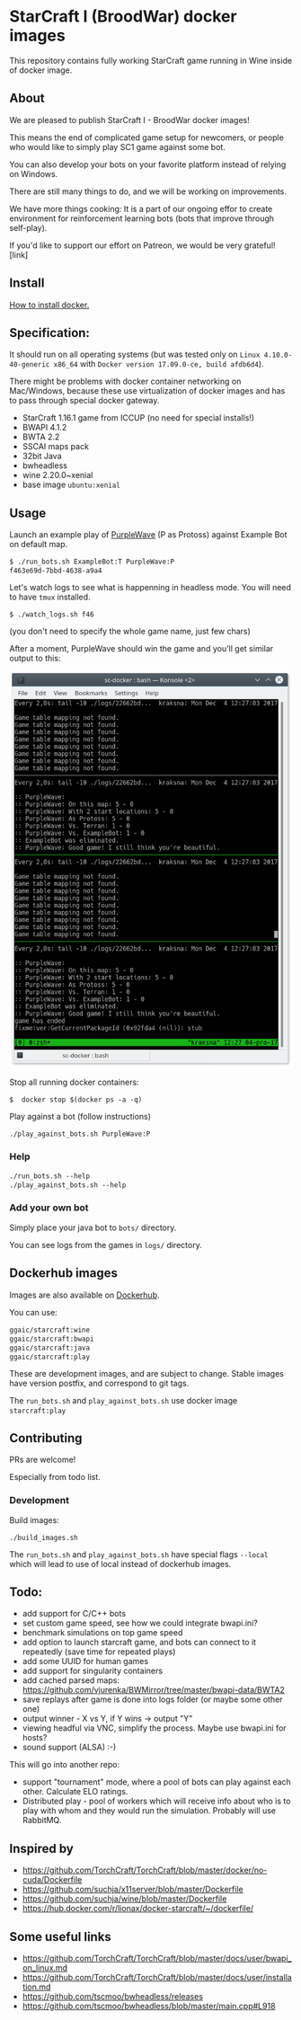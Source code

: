 # StarCraft I (BroodWar) docker images

This repository contains fully working StarCraft
game running in Wine inside of docker image.

## About
We are pleased to publish StarCraft I - BroodWar docker images!

This means the end of complicated game setup for newcomers, or people
who would like to simply play SC1 game against some bot.

You can also develop your bots on your favorite platform instead of relying on Windows.

There are still many things to do, and we will be working on improvements.

We have more things cooking: It is a part of our ongoing effor to create environment for reinforcement learning bots
(bots that improve through self-play).

If you'd like to support our effort on Patreon, we would be very grateful!
[link]

## Install

[How to install docker.](https://docs.docker.com/engine/installation/linux/docker-ce/ubuntu/)

## Specification:

It should run on all operating systems (but was tested only on
`Linux 4.10.0-40-generic x86_64` with `Docker version 17.09.0-ce, build afdb6d4`).

There might be problems with docker container networking on Mac/Windows, because
these use virtualization of docker images and has to pass through
special docker gateway.

- StarCraft 1.16.1 game from ICCUP (no need for special installs!)
- BWAPI 4.1.2
- BWTA 2.2
- SSCAI maps pack
- 32bit Java
- bwheadless
- wine 2.20.0~xenial
- base image `ubuntu:xenial`

## Usage

Launch an example play of [PurpleWave](https://github.com/dgant/PurpleWave) (P as Protoss) against Example Bot on default map.

    $ ./run_bots.sh ExampleBot:T PurpleWave:P
    f463e69d-7bbd-4638-a9a4

Let's watch logs to see what is happenning in headless mode.
You will need to have `tmux` installed.

    $ ./watch_logs.sh f46

(you don't need to specify the whole game name, just few chars)

After a moment, PurpleWave should win the game and you'll get similar output to this:

![Example log output](resources/example_log_output.png)

Stop all running docker containers:

    $  docker stop $(docker ps -a -q)

Play against a bot (follow instructions)

    ./play_against_bots.sh PurpleWave:P

### Help

    ./run_bots.sh --help
    ./play_against_bots.sh --help

### Add your own bot

Simply place your java bot to `bots/` directory.

You can see logs from the games in `logs/` directory.

## Dockerhub images

Images are also available on [Dockerhub](https://hub.docker.com/r/ggaic/starcraft/).

You can use:

    ggaic/starcraft:wine
    ggaic/starcraft:bwapi
    ggaic/starcraft:java
    ggaic/starcraft:play

These are development images, and are subject to change.
Stable images have version postfix, and correspond to git tags.

The `run_bots.sh` and `play_against_bots.sh` use docker image `starcraft:play`

## Contributing

PRs are welcome!

Especially from todo list.

### Development

Build images:

    ./build_images.sh

The `run_bots.sh` and `play_against_bots.sh` have special flags `--local`
which will lead to use of local instead of dockerhub images.

## Todo:

- add support for C/C++ bots
- set custom game speed, see how we could integrate bwapi.ini?
- benchmark simulations on top game speed
- add option to launch starcraft game, and bots can connect to it repeatedly
  (save time for repeated plays)
- add some UUID for human games
- add support for singularity containers
- add cached parsed maps: https://github.com/vjurenka/BWMirror/tree/master/bwapi-data/BWTA2
- save replays after game is done into logs folder (or maybe some other one)
- output winner - X vs Y, if Y wins -> output "Y"
- viewing headful via VNC, simplify the process. Maybe use bwapi.ini for hosts?
- sound support (ALSA) :-)

This will go into another repo:

- support "tournament" mode, where a pool of bots can play against each other.
  Calculate ELO ratings.
- Distributed play - pool of workers which will receive info
  about who is to play with whom and they would run the simulation.
  Probably will use RabbitMQ.

## Inspired by

- https://github.com/TorchCraft/TorchCraft/blob/master/docker/no-cuda/Dockerfile
- https://github.com/suchja/x11server/blob/master/Dockerfile
- https://github.com/suchja/wine/blob/master/Dockerfile
- https://hub.docker.com/r/lionax/docker-starcraft/~/dockerfile/

## Some useful links

- https://github.com/TorchCraft/TorchCraft/blob/master/docs/user/bwapi_on_linux.md
- https://github.com/TorchCraft/TorchCraft/blob/master/docs/user/installation.md
- https://github.com/tscmoo/bwheadless/releases
- https://github.com/tscmoo/bwheadless/blob/master/main.cpp#L918
